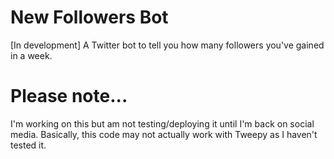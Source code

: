 # New Followers Bot
[In development] A Twitter bot to tell you how many followers you've gained in a week.

# Please note...
I'm working on this but am not testing/deploying it until I'm back on social media. Basically, this code may not actually work with Tweepy as I haven't tested it.